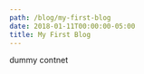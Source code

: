 ```yaml
---
path: /blog/my-first-blog
date: 2018-01-11T00:00:00-05:00
title: My First Blog
---
```


dummy contnet 